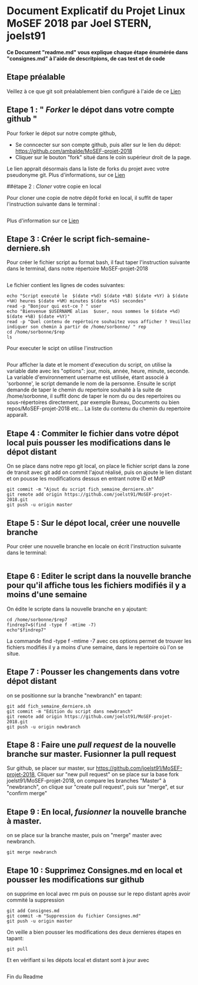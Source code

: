 # Document Explicatif du Projet Linux MoSEF 2018 par Joel STERN, joelst91

**Ce Document "readme.md" vous explique chaque étape énumérée dans "consignes.md" à l'aide de descritpions, de cas test et de code**

## Etape préalable

Veillez à ce que  git soit préalablement bien configuré à l'aide de ce [Lien](https://help.github.com/articles/set-up-git/)

## Etape 1 : " *Forker* le dépot dans votre compte github "

Pour forker le dépot sur notre compte github,

- Se conncecter sur son compte github, puis aller sur le lien du dépot:
  https://github.com/ambalde/MoSEF-projet-2018
- Cliquer sur le bouton "fork" situé dans le coin supérieur droit  de la page.

Le lien apprait désormais dans la liste de forks du projet avec votre pseudonyme git.
Plus d'informations, sur ce [Lien](https://help.github.com/articles/fork-a-repo/)

##étape 2 : *Cloner* votre copie en local

Pour cloner une copie de notre dépôt forké en local, il suffit de taper l'instruction suivante dans le terminal :

```git clone https://github.com/joelst91/MoSEF-projet-2018.git
```

Plus d'information sur ce [Lien](https://help.github.com/articles/set-up-git/)

## Etape 3 : Créer le script fich-semaine-derniere.sh

Pour créer le fichier script au format bash, il faut taper l'instruction suivante dans le terminal, dans notre répertoire
MoSEF-projet-2018

```vim fich_semaine_derniere.sh
```

Le fichier contient les lignes de codes suivantes:

```cd ~
echo "Script executé le  $(date +%d) $(date +%B) $(date +%Y) à $(date +%H) heures $(date +%M) minutes $(date +%S) secondes"
read -p "Bonjour qui est-ce ? " user
echo "Bienvenue $USERNAME alias  $user, nous sommes le $(date +%d) $(date +%B) $(date +%Y)"
read -p "Quel contenu de repértoire souhaitez vous afficher ? Veuillez indiquer son chemin à partir de /home/sorbonne/ " rep
cd /home/sorbonne/$rep
ls
```
Pour executer le scipt on utilise l'instruction

```bash fich_semaine_derniere.sh
```
Pour afficher la date et  le moment d'execution du script, on utilise la variable date avec les "options":
jour, mois, année, heure, minute, seconde.
La variable d'environnement username est utilisée, étant associé à 'sorbonne', le script demande le nom de la personne.
Ensuite le script demande de taper le chemin du repertoire souhaité à la suite de /home/sorbonne, il suffit donc de taper le nom du
ou des repertoires ou sous-répertoires directement, par exemple Bureau, Documents ou bien repos/MoSEF-projet-2018 etc...
La liste du contenu du chemin du repertoire apparaît.

## Etape 4 : Commiter le fichier dans votre dépot local puis pousser les modifications dans le dépot distant

On se place dans notre repo git local, on place le fichier script dans la zone de transit avec git add
on commit l'ajout réalisé, puis on ajoute le lien distant et on pousse les modifications dessus en entrant notre ID et MdP
```git add fich_semaine_derniere.sh
git commit -m "Ajout du script fich_semaine_derniere.sh"
git remote add origin https://github.com/joelst91/MoSEF-projet-2018.git
git push -u origin master
```

## Etape 5 : Sur le dépot local, créer une nouvelle branche

Pour créer une nouvelle branche en locale on écrit l'instruction suivante dans le terminal:
```git branch newbranch
```
## Etape 6 : Editer le script dans la nouvelle branche pour qu'il affiche tous les fichiers modifiés il y a moins d'une semaine

On édite le scripte dans la nouvelle branche en y ajoutant:

```read -p "Indiquez le chemin du répertoire qui suit /home/sorbonne/ pour afficher les fichier modifiés la semaine dernière " rep7
cd /home/sorbonne/$rep7
findrep7=$(find -type f -mtime -7)
echo"$findrep7"
```
La commande find -type f -mtime -7 avec ces options permet de trouver les fichiers modifiés il y a moins d'une semaine,
dans le repertoire où l'on se situe.

## Etape 7 : Pousser les changements dans votre dépot distant

on se positionne sur la branche "newbranch" en tapant:

```git branch newbranch
git add fich_semaine_derniere.sh
git commit -m "Edition du script dans newbranch"
git remote add origin https://github.com/joelst91/MoSEF-projet-2018.git
git push -u origin newbranch
```

## Etape 8 : Faire une *pull request* de la nouvelle branche sur master. Fusionner la pull request 

Sur github, se placer sur master, sur https://github.com/joelst91/MoSEF-projet-2018,
Cliquer sur "new pull request"
on se place sur la base fork joelst91/MoSEF-projet-2018, on compare les branches "Master" à "newbranch",
on clique sur "create pull request", puis sur "merge", et sur "confirm merge"

## Etape 9 : En local, *fusionner* la nouvelle branche à master.

on se place sur la branche master, puis on "merge" master avec newbranch.
```git checkout master
git merge newbranch
```

## Etape 10 : Supprimez Consignes.md en local et pousser les modifications sur github

on supprime en local avec rm puis on pousse sur le repo distant après avoir commité la suppression

```rm Consignes.md
git add Consignes.md
git commit -m "Suppression du fichier Consignes.md"
git push -u origin master
```
On veille a bien pousser les modifications des deux dernieres étapes en tapant:

```git push 
git pull
```

Et en vérifiant si les dépots local et distant sont à jour avec

```git status
```
Fin du Readme

